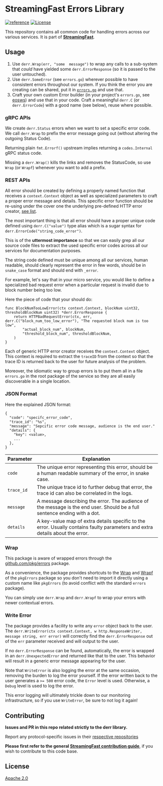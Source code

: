 # StreamingFast Errors Library
[![reference](https://img.shields.io/badge/godoc-reference-5272B4.svg?style=flat-square)](https://pkg.go.dev/github.com/streamingfast/derr)
[![License](https://img.shields.io/badge/License-Apache%202.0-blue.svg)](https://opensource.org/licenses/Apache-2.0)

This repository contains all common code for handling errors across our
various services. It is part of **[StreamingFast](https://github.com/streamingfast/streamingfast)**.


## Usage

1. Use  `derr.Wrap(err, "some  message")`  to  wrap  any calls  to  a
   sub-system that *could* have  yielded some `derr.ErrorResponse` (so
   it is passed to the user untouched).
2. Use `derr.SomeError` (see `errors.go`) wherever possible to have
   consistent errors throughout our system.  If you think the error
   you are creating can be shared, put it in
   [`errors.go`](./errors.go) and use that.
3. Craft your own custom Error builder (in your project's `errors.go`,
   see
   [eosws](https://github.com/streamingfast/dgraphql/blob/develop/errors.go))
   and use that in your code.  Craft a meaningful `derr.C` (or
   `derr.ErrorCode`) with a good name (see below), reuse where
   possible.

### gRPC APIs

We create `derr.Status` errors when we want to set a specific error
code. We call `derr.Wrap` to prefix the error message going out
(without altering the outgoing Status Code).

Returning plain `fmt.Errorf()` upstream implies returning a
`codes.Internal` gRPC status code.

Missing a `derr.Wrap()` kills the links and removes the StatusCode, so
use `Wrap` (or `Wrapf`) whenever you want to add a prefix.

### REST APIs

All error should be created by defining a properly named function that receives a `context.Context`
object as well as specialized parameters to craft a proper error message and details. This specific
error function should be re-using under the cover one the underlying pre-defined HTTP error creator,
[see list](./errors.go#36).

The most important thing is that all error should have a proper unique code defined using
`derr.C("value")` type alias which is a sugar syntax for `derr.ErrorCode("string_code_error")`.

This is of the **uttermost importance** so that we can easily grep all
our source code files to extract the used specific error codes across all our services
for documentation purposes.

The string code defined must be unique among all our services, human readable,
should clearly represent the error in few words, should be in `snake_case` format and
should end with `_error`.

For example, let's say that in your micro service, you would like to define a specialized
bad request error when a particular request is invalid due to block number being too low.

Here the piece of code that your should do:

```
func BlockNumTooLowError(ctx context.Context, blockNum uint32, thresholdBlockNum uint32) *derr.ErrorResponse {
	return HTTPBadRequestError(ctx, err, derr.C("block_num_too_low_error"), "The requested block num is too low",
        "actual_block_num", blockNum,
        "threshold_block_num", thresholdBlockNum,
    )
}
```

Each of generic HTTP error creator receives the `context.Context` object. This context is required to
extract the `traceID` from the context so that the trace ID is returned back to the user for future
analysis of the problem.

Moreover, the idiomatic way to group errors is to put them all in a file `errors.go` in the root package
of the service so they are all easily discoverable in a single location.

### JSON Format

Here the explained JSON format:

```
{
  "code": "specifc_error_code",
  "trace_id": "%s",
  "message": "Sepcific error code message, audience is the end user."
  "details": {
    "key": <value>,
    ...
  },
}
```

| Parameter | Explanation |
|-|-|
| `code` | The unique error representing this error, should be a human readable summary of the error, in snake case. |
| `trace_id` | The unique trace id to further debug that error, the trace id can also be correlated in the logs. |
| `message` | A message describing the error. The audience of the message is the end user. Should be a full sentence ending with a dot. |
| `details` | A key-value map of extra details specific to the error. Usually contains faulty parameters and extra details about the error. |

### Wrap

This package is aware of wrapped errors through the [github.com/pkg/errors](https://github.com/pkg/errors)
package.

As a convenience, the package provides shortcuts to the [Wrap](https://godoc.org/github.com/pkg/errors#Wrap)
and [Wrapf](https://godoc.org/github.com/pkg/errors#Wrapf) of the `pkgErrors`
package so you don't need to import it directly using a custom name like `pkgErrors` (to avoid
conflict with the standard `errors` package).

You can simply use `derr.Wrap` and `derr.Wrapf` to wrap your errors with newer contextual
errors.

### Write Error

The package provides a facility to write any `error` object back to the user. The
`derr.WriteError(ctx context.Context, w http.ResponseWriter, message string, err error)` will correctly
find the `derr.ErrorResponse` out of the `err` parameter received and will output to the user.

If no `derr.ErrorResponse` can be found, automatically, the error is wrapped in an `derr.UnexpectedError`
and returned like that to the user. This behavior will result in a generic error message appearing
for the user.

Note that `WriteError` is also logging the error at the same occasion, removing the burden to
log the error yourself. If the error written back to the user generates a `>= 500` error code,
the `Error` level is used. Otherwise, a `Debug` level is used to log the error.

This error logging will ultimately trickle down to our monitoring infrastructure, so if you use
`WriteError`, be sure to not log it again!


## Contributing

**Issues and PR in this repo related strictly to the derr library.**

Report any protocol-specific issues in their
[respective repositories](https://github.com/streamingfast/streamingfast#protocols)

**Please first refer to the general
[StreamingFast contribution guide](https://github.com/streamingfast/streamingfast/blob/master/CONTRIBUTING.md)**,
if you wish to contribute to this code base.


## License

[Apache 2.0](LICENSE)

